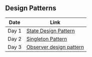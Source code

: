 ## Design Patterns



| Date       | Link                                  |
|------------|---------------------------------------|
| Day 1      | [State Design Pattern](/state-design) |
| Day 2      | [Singleton Pattern](/Singleton)       |
| Day 3  | [Observer design pattern](/Observer)  |